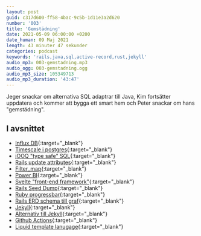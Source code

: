 ```yaml
---
layout: post
guid: c317d600-ff58-4bac-9c5b-1d11e3a2d620
number: '003'
title: 'Gemstädning'
date: 2021-05-09 06:00:00 +0200
date_human: 09 Maj 2021
length: 43 minuter 47 sekunder
categories: podcast
keywords: 'rails,java,sql,active-record,rust,jekyll'
audio_mp3: 003-gemstadning.mp3
audio_ogg: 003-gemstadning.ogg
audio_mp3_size: 105349713
audio_mp3_duration: '43:47'
---
```


Jeger snackar om alternativa SQL adaptrar till Java, Kim fortsätter uppdatera och kommer att bygga ett smart hem och Peter snackar om hans "gemstädning".

<!--more-->

## I avsnittet

- [Influx DB](https://www.influxdata.com){:target="\_blank"}
- [Timescale i postgres](https://www.timescale.com){:target="\_blank"}
- [jOOQ "type safe" SQL](https://www.jooq.org/){:target="\_blank"}
- [Rails update attributes](https://apidock.com/rails/ActiveRecord/Base/update_attributes){:target="\_blank"}
- [Filter_map](https://blog.saeloun.com/2019/05/25/ruby-2-7-enumerable-filter-map.html){:target="\_blank"}
- [Power BI](https://powerbi.microsoft.com/en-us/){:target="\_blank"}
- [Svelte "front-end framework"](https://svelte.dev){:target="\_blank"}
- [Rails Seed Dump](https://github.com/rroblak/seed_dump){:target="\_blank"}
- [Ruby progressbar](https://github.com/jfelchner/ruby-progressbar){:target="\_blank"}
- [Rails ERD schema till graf](https://github.com/voormedia/rails-erd){:target="\_blank"}
- [Jekyll](https://jekyllrb.com){:target="\_blank"}
- [Alternativ till Jekyll](https://www.sitepoint.com/6-static-blog-generators-arent-jekyll/){:target="\_blank"}
- [Github Actions](https://github.com/features/actions){:target="\_blank"}
- [Liquid template lanugage](https://shopify.github.io/liquid){:target="\_blank"}
